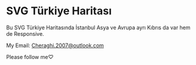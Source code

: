 # SVG Türkiye Haritası

Bu SVG Türkiye Haritasında İstanbul Asya ve Avrupa ayrı Kıbrıs da var hem de Responsive.

My Email: Cheraghi.2007@outlook.com

Please follow me♡

